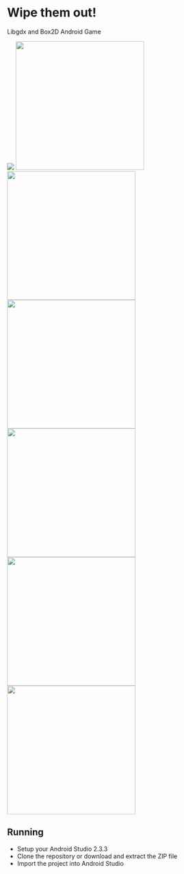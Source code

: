 # Wipe them out!
Libgdx and Box2D Android Game

<img src="https://user-images.githubusercontent.com/9197974/43360272-5001941e-9289-11e8-962b-3a4e67cd57d7.png"/>
<img width="300" src="https://user-images.githubusercontent.com/9197974/43360603-c2b233c4-928e-11e8-8350-ee0dfc08bb7d.png"/>
<img width="300" src="https://user-images.githubusercontent.com/9197974/43360604-c2d65c7c-928e-11e8-8593-0de873ba45e8.png"/>
<img width="300" src="https://user-images.githubusercontent.com/9197974/43360605-c2faf28a-928e-11e8-9a6b-5de2b46887ad.png"/>
<img width="300" src="https://user-images.githubusercontent.com/9197974/43360606-c32160aa-928e-11e8-9ff3-afd223783fb1.png"/>
<img width="300" src="https://user-images.githubusercontent.com/9197974/43360607-c34f9d3a-928e-11e8-98ff-2d5d131b3892.png"/>
<img width="300" src="https://user-images.githubusercontent.com/9197974/43360608-c3756d26-928e-11e8-8981-c52c04f97982.png"/>


<h2>Running</h2>
<ul>
  <li>Setup your Android Studio 2.3.3</li>
  <li>Clone the repository or download and extract the ZIP file</li>
  <li>Import the project into Android Studio</li>
</ul>
